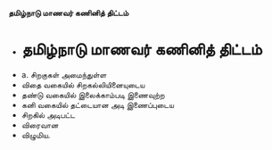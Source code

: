 **தமிழ்நாடு மாணவர் கணினித் திட்டம்**
- # தமிழ்நாடு மாணவர் கணினித் திட்டம்
- a. சிறகுகள் அமைந்துள்ள
- விதை வகையில்   சிறகல்லியினையுடைய
- தண்டு வகையில் இலைக்காம்படி இணைவுற்ற
- கனி வகையில் தட்டையான அடி இணைப்புடைய
- சிறகில் அடிபட்ட
- விரைவான
-   விழுமிய.

